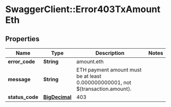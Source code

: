 # SwaggerClient::Error403TxAmountEth

## Properties
Name | Type | Description | Notes
------------ | ------------- | ------------- | -------------
**error_code** | **String** | amount.eth | 
**message** | **String** | ETH payment amount must be at least 0.000000000001, not ${transaction.amount}. | 
**status_code** | [**BigDecimal**](BigDecimal.md) | 403 | 

